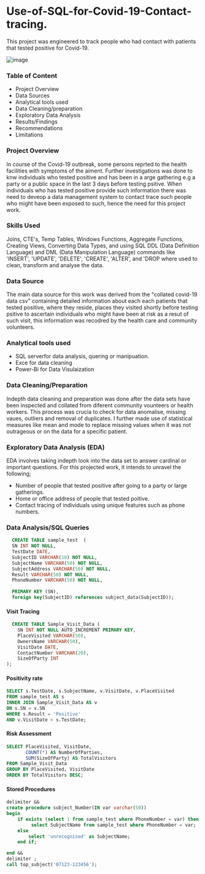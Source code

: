 # Use-of-SQL-for-Covid-19-Contact-tracing.
This project was engineered to track people who had contact with patients that tested positive for Covid-19.

![image](https://github.com/user-attachments/assets/6e6520ad-c56e-478d-8d99-331b40523f17)



### Table of Content
- Project Overview
- Data Sources
- Analytical tools used
- Data Cleaning/preparation
- Exploratory Data Analysis
- Results/Findings
- Recommendations
- Limitations

### Project Overview
In course of the Covid-19 outbreak, some persons reprted to the health facilities with symptoms of the aiment. Further investigations was done to knw individuals who tested positive and has been in a arge gathering e.g a party or a public space in the last 3 days before testing psitive. When individuals who has tested positive provide such information there was need to deveop a data management system to contact trace such people who might have been exposed to such, hence the need for this project work.

### Skills Used
Joins, CTE's, Temp Tables, Windows Functions, Aggregate Functions, Creating Views, Converting Data Types, and using SQL DDL (Data Definition Language) and DML (Data Manipulation Language) commands like 'INSERT', 'UPDATE', 'DELETE', 'CREATE', 'ALTER', and 'DROP where used to clean, transform and analyse the data.

### Data Source
The main data source for this work was derived from the "collated covid-19 data csv" containing detailed information about each each patients that tested positive, where they reside, places they visited shortly before testing psitive to ascertain individuals who might have been at risk as a resut of such visit, this information was recodred by the health care and community volunteers. 

### Analytical tools used
- SQL serverfor data analysis, quering or manipuation.
- Exce for data cleaning
- Power-Bi for Data Visulaization

### Data Cleaning/Preparation
Indepth data cleaning and preparation was done after the data sets have been inspected and collated from diferent community vounteers or health workers. This process was crucia to check for data anomalise, missing vaues, outliers and removal of duplicates. I further made use of statistical measures like mean and mode to replace missing values when it was not outrageous or on the data for a specific patient. 
 
### Exploratory Data Analysis (EDA)

EDA involves taking indepth look into the data set to answer cardinal or important questions. For this projected work, it intends to unravel the following;
- Number of people that tested positive after going to a party or large gatherings.
- Home or office address of people that tested poitive.
- Contact tracing of individuals using unique features such as phone numbers.

### Data Analysis/SQL Queries 

```sql
  CREATE TABLE sample_test  (
  SN INT NOT NULL,
  TestDate DATE,
  SubjectID VARCHAR(10) NOT NULL,
  SubjectName VARCHAR(50) NOT NULL,
  SubjectAddress VARCHAR(50) NOT NULL,
  Result VARCHAR(50) NOT NULL,
  PhoneNumber VARCHAR(50) NOT NULL,
  
  PRIMARY KEY (SN),
  foreign key(SubjectID) references subject_data(SubjectID));
```
#### Visit Tracing
```sql
  CREATE TABLE Sample_Visit_Data (
    SN INT NOT NULL AUTO_INCREMENT PRIMARY KEY,
    PlaceVisited VARCHAR(50),
    OwnersName VARCHAR(50),
    VisitDate DATE,
    ContactNumber VARCHAR(20),
    SizeOfParty INT
);
```
#### Positivity rate
```sql
SELECT s.TestDate, s.SubjectName, v.VisitDate, v.PlaceVisited 
FROM sample_test AS s 
INNER JOIN Sample_Visit_Data AS v
ON s.SN = v.SN
WHERE s.Result = 'Positive' 
AND v.VisitDate > s.TestDate;
```
#### Risk Assessment
```sql
SELECT PlaceVisited, VisitDate, 
       COUNT(*) AS NumberOfParties, 
       SUM(SizeOfParty) AS TotalVisitors
FROM Sample_Visit_Data
GROUP BY PlaceVisited, VisitDate
ORDER BY TotalVisitors DESC;
```

#### Stored Procedures
```sql
delimiter &&
create procedure subject_Number(IN var varchar(50))
begin
    if exists (select 1 from sample_test where PhoneNumber = var) then
         select SubjectName from sample_test where PhoneNumber = var;
	else
        select 'unrecognised' as SubjectName;
	end if;

end &&
delimiter ;
call top_subject('07123-123456');
```

